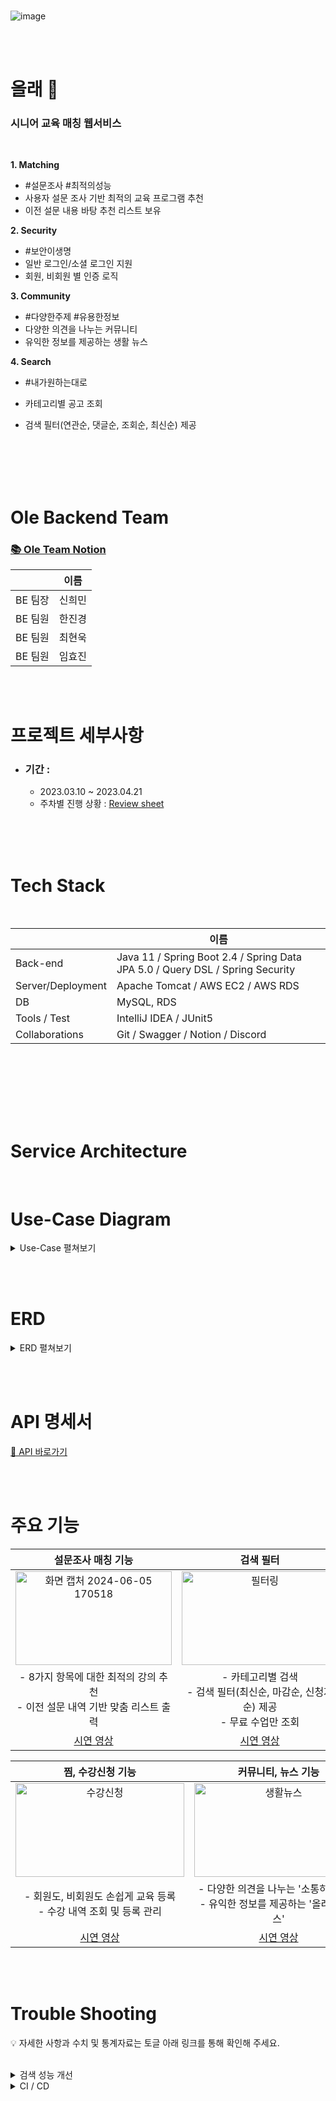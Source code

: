 <br>

<div align=left>
  
![image](https://github.com/Vida0822/Algorithm_Study/assets/132312673/a9c6839f-7cb2-40c2-9973-63d47bd68ca5)


</div>

<br><br>

# 올래 👴
### 시니어 교육 매칭 웹서비스 
<br>

<b>1. Matching </b>
- #설문조사 #최적의성능 
- 사용자 설문 조사 기반 최적의 교육 프로그램 추천
- 이전 설문 내용 바탕 추천 리스트 보유

<b>2. Security </b>
- #보안이생명
- 일반 로그인/소셜 로그인 지원
- 회원, 비회원 별 인증 로직 

<b>3. Community   </b>
- #다양한주제 #유용한정보
- 다양한 의견을 나누는 커뮤니티 
- 유익한 정보를 제공하는 생활 뉴스

<b>4. Search </b>
- #내가원하는대로
- 카테고리별 공고 조회
- 검색 필터(연관순, 댓글순, 조회순, 최신순) 제공


  <br><br><br><br>


# Ole Backend Team
### [📚 Ole Team Notion](https://www.notion.so/cf4d947709124ce79e4ed832cca0266e) <br>

|     | 이름   | 
|-----|------|
| BE 팀장 | 신희민  |
| BE 팀원 | 한진경  |
| BE 팀원 | 최현욱  |
| BE 팀원 | 임효진  |

<br><br>

# 프로젝트 세부사항

- ### 기간 :
  - 2023.03.10 ~ 2023.04.21
  - 주차별 진행 상황 :
    [Review sheet](https://docs.google.com/spreadsheets/d/1f4enmCGzOWNePHoMl2G2G8CcVP9EcqMMRopKrPmJ_u0/edit#gid=1981576930) 

<br><br><br>

# Tech Stack

<br>
<div align=left> 

|     | 이름   | 
|-----|------|
| Back-end | Java 11 / Spring Boot 2.4 / Spring Data JPA  5.0 / Query DSL / Spring Security  |
|Server/Deployment | Apache Tomcat / AWS EC2 / AWS RDS  |
| DB | MySQL, RDS  |
| Tools / Test | IntelliJ IDEA / JUnit5  |
| Collaborations | Git / Swagger / Notion / Discord   |

  <br>

</div>

<br><br><br><br>

# Service Architecture

<br>

# Use-Case Diagram 
<details>
<summary> Use-Case 펼쳐보기 </summary>
<div markdown="1">  
  
![image](https://github.com/Vida0822/OOP/assets/132312673/63c45684-5aac-4300-ac45-ff9a7e244550)

</div>
</details>

<br><br>

# ERD
<details>
<summary> ERD 펼쳐보기 </summary>
<div markdown="1">  
  
  ![그림3](https://github.com/Vida0822/Algorithm_Study/assets/132312673/1bf815ae-80d5-47bf-8090-dde9e92fb9bd)


</div>
</details>

<br><br>

# API 명세서
[📄 API 바로가기](https://www.notion.so/API-912f126e301d45348be63d3b70ad9201?pvs=4)

<br><br>

# 주요 기능

| 설문조사 매칭 기능 | 검색 필터 |
|:------:|:------:|
| <img width="250" height = "150" alt="화면 캡처 2024-06-05 170518" src="https://github.com/Vida0822/Algorithm_Study/assets/132312673/e1bc7442-cf7d-48d2-bfa8-9daf00534736"><br> | <img width="250" height = "150" alt="필터링" src="https://github.com/Vida0822/Algorithm_Study/assets/132312673/412ca523-d15e-44ff-8b29-775889cadf69"><br> | 
|- 8가지 항목에 대한 최적의 강의 추천 <br> - 이전 설문 내역 기반 맞춤 리스트 출력  | - 카테고리별 검색 <br> - 검색 필터(최신순, 마감순, 신청자순) 제공 <br> - 무료 수업만 조회 <br> |
| [시연 영상](https://drive.google.com/drive/u/0/home) | [시연 영상]() | 

|  찜, 수강신청 기능 | 커뮤니티, 뉴스 기능 |
|:------:|:------:|
| <img width="270" height = "150" alt="수강신청" src="https://github.com/Vida0822/Algorithm_Study/assets/132312673/5b0e52a9-d711-4896-906b-b77b9a7e069a"><br> | <img width="270" height = "150" alt="생활뉴스" src="https://github.com/Vida0822/Algorithm_Study/assets/132312673/7084bb2b-cd8f-4309-94d5-607c936043a5"><br> | 
|- 회원도, 비회원도 손쉽게 교육 등록 <br> - 수강 내역 조회 및 등록 관리 <br> |- 다양한 의견을 나누는 '소통하러올래' <br> - 유익한 정보를 제공하는 '올래생활뉴스' <br> |
| [시연 영상]() | [시연 영상]()  | 

<br><br>


# Trouble Shooting

💡 자세한 사항과 수치 및 통계자료는 토글 아래 링크를 통해 확인해 주세요. <br>
<br>
<details>
<summary> 검색 성능 개선</summary>
<div markdown="1">  

<br>



</div>
</details>

<details>
<summary> CI / CD </summary>
<div markdown="1">
    <br>


</div>
</details>



<br><br><br>

 
